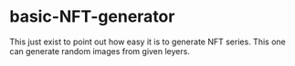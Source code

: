 # basic-NFT-generator
This just exist to point out how easy it is to generate NFT series. This one can generate random images from given leyers.
